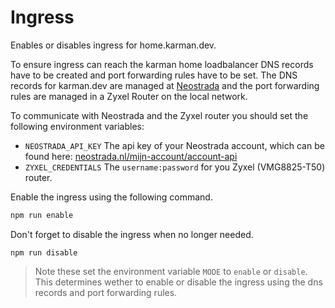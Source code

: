 # Ingress
Enables or disables ingress for home.karman.dev.

To ensure ingress can reach the karman home loadbalancer DNS records have to be created and port forwarding rules have to be set. The DNS records for karman.dev are managed at [Neostrada](https://www.neostrada.nl) and the port forwarding rules are managed in a Zyxel Router on the local network.

To communicate with Neostrada and the Zyxel router you should set the following environment variables:
- `NEOSTRADA_API_KEY` The api key of your Neostrada account, which can be found here: [neostrada.nl/mijn-account/account-api](https://www.neostrada.nl/mijn-account/account-api)
- `ZYXEL_CREDENTIALS` The `username:password` for you Zyxel (VMG8825-T50) router.

Enable the ingress using the following command.
```bash
npm run enable
```

Don't forget to disable the ingress when no longer needed.
```
npm run disable
```

> Note these set the environment variable `MODE` to `enable` or `disable`. This determines wether to enable or disable the ingress using the dns records and port forwarding rules.